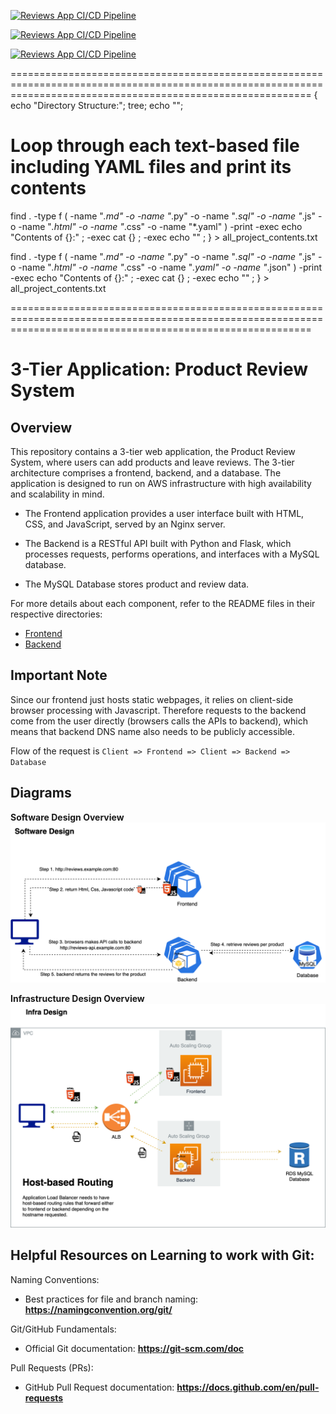 [![Reviews App CI/CD Pipeline](https://github.com/sergeivavilov/3-tier-node-js-app-vss/actions/workflows/app-pipeline.yaml/badge.svg)](https://github.com/sergeivavilov/3-tier-node-js-app-vss/actions/workflows/app-pipeline.yaml)



[![Reviews App CI/CD Pipeline](https://github.com/sergeivavilov/3-tier-node-js-app-vss/actions/workflows/app-pipeline.yaml/badge.svg)](https://github.com/sergeivavilov/3-tier-node-js-app-vss/actions/workflows/app-pipeline.yaml)



[![Reviews App CI/CD Pipeline](https://github.com/sergeivavilov/3-tier-node-js-app-vss/actions/workflows/app-pipeline.yaml/badge.svg)](https://github.com/sergeivavilov/3-tier-node-js-app-vss/actions/workflows/app-pipeline.yaml)



================================================================================================================================================================
{   
  echo "Directory Structure:";
  tree;
  echo "";

  # Loop through each text-based file including YAML files and print its contents
  find . -type f \( -name "*.md" -o -name "*.py" -o -name "*.sql" -o -name "*.js" -o -name "*.html" -o -name "*.css" -o -name "*.yaml" \) -print -exec echo "Contents of {}:" \; -exec cat {} \; -exec echo "" \;
} > all_project_contents.txt


  find . -type f \( -name "*.md" -o -name "*.py" -o -name "*.sql" -o -name "*.js" -o -name "*.html" -o -name "*.css" -o -name "*.yaml" -o -name "*.json" \) -print -exec echo "Contents of {}:" \; -exec cat {} \; -exec echo "" \;
} > all_project_contents.txt

================================================================================================================================================================


# 3-Tier Application: Product Review System

## Overview
This repository contains a 3-tier web application, the Product Review System, where users can add products and leave reviews. The 3-tier architecture comprises a frontend, backend, and a database. The application is designed to run on AWS infrastructure with high availability and scalability in mind.

- The Frontend application provides a user interface built with HTML, CSS, and JavaScript, served by an Nginx server. 

- The Backend is a RESTful API built with Python and Flask, which processes requests, performs operations, and interfaces with a MySQL database.

- The MySQL Database stores product and review data.

For more details about each component, refer to the README files in their respective directories:

- [Frontend](./frontend/README.md)
- [Backend](./api-backend/README.md)

## Important Note
Since our frontend just hosts static webpages, it relies on client-side browser processing with Javascript. Therefore requests to the backend come from the user directly (browsers calls the APIs to backend), which means that backend DNS name also needs to be publicly accessible.

Flow of the request is `Client => Frontend => Client => Backend => Database`


## Diagrams

**Software Design Overview**
![Software Design Overview](random/mini-project-software-design.png)

**Infrastructure Design Overview**
![Infrastructure Design Overview](random/mini-project-infra.png)



## Helpful Resources on Learning to work with Git:

Naming Conventions:

- Best practices for file and branch naming: **https://namingconvention.org/git/**

Git/GitHub Fundamentals:

- Official Git documentation: **https://git-scm.com/doc**

Pull Requests (PRs):
- GitHub Pull Request documentation: **https://docs.github.com/en/pull-requests**

